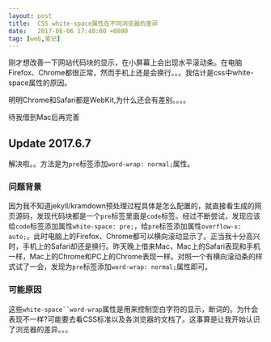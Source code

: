 ```yaml
---
layout: post
title:  CSS white-space属性在不同浏览器的差异
date:   2017-06-06 17:40:00 +0800
tag: [web,笔记]
---
```


刚才想改善一下网站代码块的显示，在小屏幕上会出现水平滚动条。在电脑Firefox、Chrome都很正常，然而手机上还是会换行。。。我估计是css中white-space属性的原因。

明明Chrome和Safari都是WebKit,为什么还会有差别。。。。

待我借到Mac后再完善

## Update 2017.6.7

解决啦。。方法是为`pre`标签添加`word-wrap: normal;`属性。

### 问题背景

因为我不知道jekyll/kramdown预处理过程具体是怎么配置的，就直接看生成的网页源码，发现代码块都是一个`pre`标签里面是`code`标签。经过不断尝试，发现应该给`code`标签添加属性`white-space: pre;`，给`pre`标签添加属性`overflow-x: auto;`。此时电脑上的Firefox、Chrome都可以横向滚动显示了。正当我十分高兴时，手机上的Safari却还是换行。昨天晚上借来Mac，Mac上的Safari表现和手机一样，Mac上的Chrome和PC上的Chrome表现一样。对照一个有横向滚动条的样式试了一会，发现为`pre`标签添加`word-wrap: normal;`属性即可。

### 可能原因
这些`white-space``word-wrap`属性是用来控制空白字符的显示，断词的。为什会表现不一样?可能要去看CSS标准以及各浏览器的文档了。这事算是让我开始认识了浏览器的差异。。。